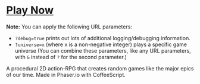 # [Play Now](http://ashes999.github.io/sword-of-eman)

**Note:** You can apply the following URL parameters:
- `?debug=true` prints out lots of additional logging/debugging information.
- `?universe=x` (where x is a non-negative integer) plays a specific game universe
(You can combine these parameters, like any URL parameters, with `&` instead of `?` for the second parameter.)

A procedural 2D action-RPG that creates random games like the major epics of our time. Made in Phaser.io with CoffeeScript.
